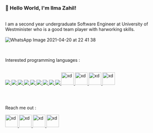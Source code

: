 ###  👋 Hello World, I'm Ilma Zahil!


<br/>I am a second year undergraduate Software Engineer at University of Westminister who is a good team player with harworking skills.
<br/>
<br/>
![WhatsApp Image 2021-04-20 at 22 41 38](https://user-images.githubusercontent.com/66563618/115454344-4ee16b00-a23e-11eb-97f3-c434c85b9a9d.jpeg)

<br/><br/>
Interested programming languages : <br/><br/>

<a href="#">
  <img src="https://img.shields.io/badge/-Android-3DDC84?logo=android&logoColor=white&style=flat-square">
</a>
<a href="#">
  <img src="https://img.shields.io/badge/-JavaScript-F7DF1E?logo=javascript&logoColor=white&style=flat-square">
</a>
<a href="#">
  <img src="https://img.shields.io/badge/-HTML-E34F26?logo=html5&logoColor=white&style=flat-square">
</a>
<a href="#">
  <img src="https://img.shields.io/badge/-CSS-1572B6?logo=css3&logoColor=white&style=flat-square">
</a>
<a href="#">
  <img src="https://img.shields.io/badge/-MySQL-4479A1?logo=mysql&logoColor=white&style=flat-square">
</a>
<a href="#">
  <img src="https://img.shields.io/badge/-React-61DAFB?logo=react&logoColor=white&style=flat-square">
</a>
<a href="#">
  <img src="https://img.shields.io/badge/-Python-3776AB?logo=python&logoColor=white&style=flat-square">
</a>
<a href="#">
  <img src="https://img.shields.io/badge/-Java-007396?logo=java&logoColor=white&style=flat-square">
</a>
<a href="#">
  <img src="https://img.shields.io/badge/-Angular-DD0031?logo=angular&logoColor=white&style=flat-square">
</a>
<a href="#">
  <img src="https://cdn.worldvectorlogo.com/logos/flutter.svg" alt="xd" width="40" height="40"/>
</a>
<a href="#">
  <img src="https://cdn.worldvectorlogo.com/logos/nodejs-2.svg" alt="xd" width="40" height="40"/>
</a>
<a href="#">
  <img src="https://cdn.worldvectorlogo.com/logos/dart.svg" alt="xd" width="40" height="40"/>
</a>
<a href="#">
  <img src="https://cdn.worldvectorlogo.com/logos/figma-1.svg" alt="xd" width="40" height="40"/>
</a>

<br/><br/>

Reach me out :

<a href="https://www.instagram.com/iam_ilm/">
 <img src="https://cdn.worldvectorlogo.com/logos/instagram-2-1.svg" alt="xd" width="40" height="40"/>
</a>
<a href="https://twitter.com/FZahil">
  <img src="https://cdn.worldvectorlogo.com/logos/twitter-4.svg" alt="xd" width="40" height="40"/>
</a>
<a href="https://github.com/IlmaZahil">
  <img src="https://cdn.worldvectorlogo.com/logos/facebook-4.svg" alt="xd" width="40" height="40"/>
</a>
<a href="https://www.linkedin.com/in/fathima-ilma-zahil-6404021b9/">
  <img src="https://cdn.worldvectorlogo.com/logos/linkedin-icon-2.svg" alt="xd" width="40" height="40"/>
</a>
